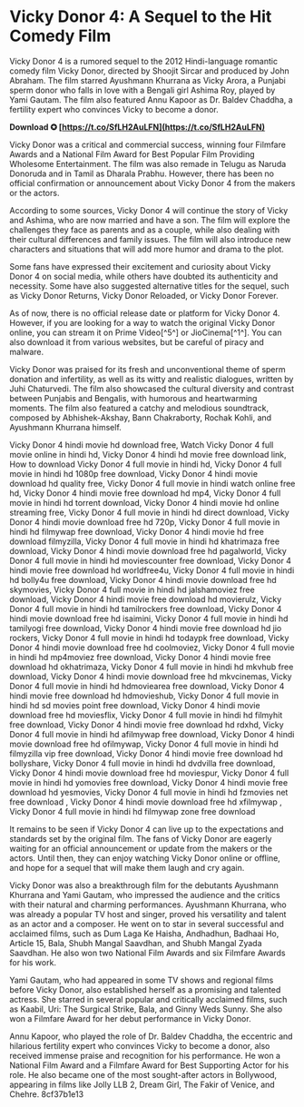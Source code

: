 # Vicky Donor 4: A Sequel to the Hit Comedy Film
 
Vicky Donor 4 is a rumored sequel to the 2012 Hindi-language romantic comedy film Vicky Donor, directed by Shoojit Sircar and produced by John Abraham. The film starred Ayushmann Khurrana as Vicky Arora, a Punjabi sperm donor who falls in love with a Bengali girl Ashima Roy, played by Yami Gautam. The film also featured Annu Kapoor as Dr. Baldev Chaddha, a fertility expert who convinces Vicky to become a donor.
 
**Download ✪ [https://t.co/SfLH2AuLFN](https://t.co/SfLH2AuLFN)**


 
Vicky Donor was a critical and commercial success, winning four Filmfare Awards and a National Film Award for Best Popular Film Providing Wholesome Entertainment. The film was also remade in Telugu as Naruda Donoruda and in Tamil as Dharala Prabhu. However, there has been no official confirmation or announcement about Vicky Donor 4 from the makers or the actors.
 
According to some sources, Vicky Donor 4 will continue the story of Vicky and Ashima, who are now married and have a son. The film will explore the challenges they face as parents and as a couple, while also dealing with their cultural differences and family issues. The film will also introduce new characters and situations that will add more humor and drama to the plot.
 
Some fans have expressed their excitement and curiosity about Vicky Donor 4 on social media, while others have doubted its authenticity and necessity. Some have also suggested alternative titles for the sequel, such as Vicky Donor Returns, Vicky Donor Reloaded, or Vicky Donor Forever.
 
As of now, there is no official release date or platform for Vicky Donor 4. However, if you are looking for a way to watch the original Vicky Donor online, you can stream it on Prime Video[^5^] or JioCinema[^1^]. You can also download it from various websites, but be careful of piracy and malware.
  
Vicky Donor was praised for its fresh and unconventional theme of sperm donation and infertility, as well as its witty and realistic dialogues, written by Juhi Chaturvedi. The film also showcased the cultural diversity and contrast between Punjabis and Bengalis, with humorous and heartwarming moments. The film also featured a catchy and melodious soundtrack, composed by Abhishek-Akshay, Bann Chakraborty, Rochak Kohli, and Ayushmann Khurrana himself.
 
Vicky Donor 4 hindi movie hd download free,  Watch Vicky Donor 4 full movie online in hindi hd,  Vicky Donor 4 hindi hd movie free download link,  How to download Vicky Donor 4 full movie in hindi hd,  Vicky Donor 4 full movie in hindi hd 1080p free download,  Vicky Donor 4 hindi movie download hd quality free,  Vicky Donor 4 full movie in hindi watch online free hd,  Vicky Donor 4 hindi movie free download hd mp4,  Vicky Donor 4 full movie in hindi hd torrent download,  Vicky Donor 4 hindi movie hd online streaming free,  Vicky Donor 4 full movie in hindi hd direct download,  Vicky Donor 4 hindi movie download free hd 720p,  Vicky Donor 4 full movie in hindi hd filmywap free download,  Vicky Donor 4 hindi movie hd free download filmyzilla,  Vicky Donor 4 full movie in hindi hd khatrimaza free download,  Vicky Donor 4 hindi movie download free hd pagalworld,  Vicky Donor 4 full movie in hindi hd moviescounter free download,  Vicky Donor 4 hindi movie free download hd worldfree4u,  Vicky Donor 4 full movie in hindi hd bolly4u free download,  Vicky Donor 4 hindi movie download free hd skymovies,  Vicky Donor 4 full movie in hindi hd jalshamoviez free download,  Vicky Donor 4 hindi movie free download hd movierulz,  Vicky Donor 4 full movie in hindi hd tamilrockers free download,  Vicky Donor 4 hindi movie download free hd isaimini,  Vicky Donor 4 full movie in hindi hd tamilyogi free download,  Vicky Donor 4 hindi movie free download hd jio rockers,  Vicky Donor 4 full movie in hindi hd todaypk free download,  Vicky Donor 4 hindi movie download free hd coolmoviez,  Vicky Donor 4 full movie in hindi hd mp4moviez free download,  Vicky Donor 4 hindi movie free download hd okhatrimaza,  Vicky Donor 4 full movie in hindi hd mkvhub free download,  Vicky Donor 4 hindi movie download free hd mkvcinemas,  Vicky Donor 4 full movie in hindi hd hdmoviearea free download,  Vicky Donor 4 hindi movie free download hd hdmovieshub,  Vicky Donor 4 full movie in hindi hd sd movies point free download,  Vicky Donor 4 hindi movie download free hd moviesflix,  Vicky Donor 4 full movie in hindi hd filmyhit free download,  Vicky Donor 4 hindi movie free download hd rdxhd,  Vicky Donor 4 full movie in hindi hd afilmywap free download,  Vicky Donor 4 hindi movie download free hd ofilmywap,  Vicky Donor 4 full movie in hindi hd filmyzilla vip free download,  Vicky Donor 4 hindi movie free download hd bollyshare,  Vicky Donor 4 full movie in hindi hd dvdvilla free download,  Vicky Donor 4 hindi movie download free hd moviespur,  Vicky Donor 4 full movie in hindi hd yomovies free download,  Vicky Donor 4 hindi movie free download hd yesmovies,  Vicky Donor 4 full movie in hindi hd fzmovies net free download ,  Vicky Donor 4 hindi movie download free hd xfilmywap ,  Vicky Donor 4 full movie in hindi hd filmywap zone free download
 
It remains to be seen if Vicky Donor 4 can live up to the expectations and standards set by the original film. The fans of Vicky Donor are eagerly waiting for an official announcement or update from the makers or the actors. Until then, they can enjoy watching Vicky Donor online or offline, and hope for a sequel that will make them laugh and cry again.
  
Vicky Donor was also a breakthrough film for the debutants Ayushmann Khurrana and Yami Gautam, who impressed the audience and the critics with their natural and charming performances. Ayushmann Khurrana, who was already a popular TV host and singer, proved his versatility and talent as an actor and a composer. He went on to star in several successful and acclaimed films, such as Dum Laga Ke Haisha, Andhadhun, Badhaai Ho, Article 15, Bala, Shubh Mangal Saavdhan, and Shubh Mangal Zyada Saavdhan. He also won two National Film Awards and six Filmfare Awards for his work.
 
Yami Gautam, who had appeared in some TV shows and regional films before Vicky Donor, also established herself as a promising and talented actress. She starred in several popular and critically acclaimed films, such as Kaabil, Uri: The Surgical Strike, Bala, and Ginny Weds Sunny. She also won a Filmfare Award for her debut performance in Vicky Donor.
 
Annu Kapoor, who played the role of Dr. Baldev Chaddha, the eccentric and hilarious fertility expert who convinces Vicky to become a donor, also received immense praise and recognition for his performance. He won a National Film Award and a Filmfare Award for Best Supporting Actor for his role. He also became one of the most sought-after actors in Bollywood, appearing in films like Jolly LLB 2, Dream Girl, The Fakir of Venice, and Chehre.
 8cf37b1e13
 
